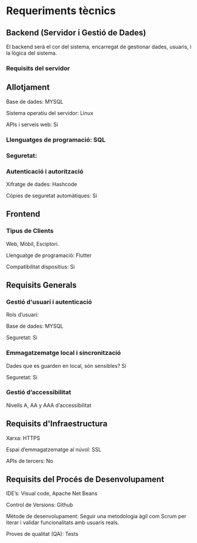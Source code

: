 # Requeriments tècnics

## Backend (Servidor i Gestió de Dades)
   
El backend serà el cor del sistema, encarregat de gestionar dades, usuaris, i la lògica del sistema.

### Requisits del servidor

## Allotjament

Base de dades: MYSQL

Sistema operatiu del servidor: Linux

APIs i serveis web: Si

### Llenguatges de programació: SQL

### Seguretat: 

### Autenticació i autorització

Xifratge de dades: Hashcode

Còpies de seguretat automàtiques: Si

## Frontend

### Tipus de Clients

Web, Mòbil, Esciptori.

Llenguatge de programació: Flutter

Compatibilitat dispositius: Si

## Requisits Generals

### Gestió d'usuari i autenticació

Rols d’usuari: 

Base de dades: MYSQL

Seguretat: Si

### Emmagatzematge local i sincronització

Dades que es guarden en local, són sensibles? Si

Seguretat: Si

### Gestió d’accessibilitat
Nivells A, AA y AAA d’accessibilitat

## Requisits d'Infraestructura

Xarxa: HTTPS

Espai d’emmagatzematge al núvol: SSL

APIs de tercers: No

## Requisits del Procés de Desenvolupament

IDE’s: Visual code, Apache Net Beans

Control de Versions: Github

Mètode de desenvolupament: Seguir una metodologia àgil com Scrum per iterar i validar funcionalitats amb usuaris reals.

Proves de qualitat (QA): Tests
